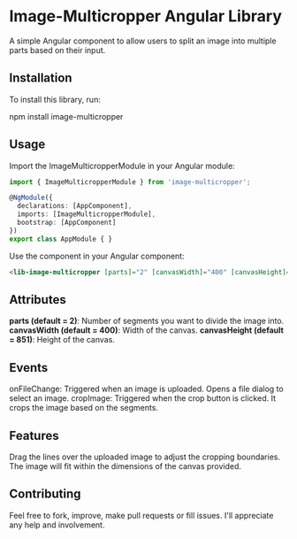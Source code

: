 # Image-Multicropper Angular Library

A simple Angular component to allow users to split an image into multiple parts based on their input.

## Installation

To install this library, run:

npm install image-multicropper


## Usage
Import the ImageMulticropperModule in your Angular module:
```typescript
import { ImageMulticropperModule } from 'image-multicropper';

@NgModule({
  declarations: [AppComponent],
  imports: [ImageMulticropperModule],
  bootstrap: [AppComponent]
})
export class AppModule { }
```
Use the component in your Angular component:
```html
<lib-image-multicropper [parts]="2" [canvasWidth]="400" [canvasHeight]="851"></lib-image-multicropper>
```

## Attributes
**parts (default = 2)**: Number of segments you want to divide the image into.
**canvasWidth (default = 400)**: Width of the canvas.
**canvasHeight (default = 851)**: Height of the canvas.

## Events
onFileChange: Triggered when an image is uploaded. Opens a file dialog to select an image.
cropImage: Triggered when the crop button is clicked. It crops the image based on the segments.

## Features
Drag the lines over the uploaded image to adjust the cropping boundaries.
The image will fit within the dimensions of the canvas provided.

## Contributing
Feel free to fork, improve, make pull requests or fill issues. I'll appreciate any help and involvement.

